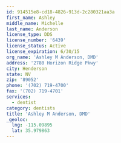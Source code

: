 ```yaml
---
id: 914515e8-cd18-4826-913d-2c280321aa3a
first_name: Ashley
middle_name: Michelle
last_name: Anderson
license_type: DDS
license_number: '6439'
license_status: Active
license_expiration: 6/30/15
org_name: 'Ashley M Anderson, DMD'
address: '2780 Horizon Ridge Pkwy'
city: Henderson
state: NV
zip: '89052'
phone: '(702) 719-4700'
fax: '(702) 719-4701'
services:
  - dentist
category: dentists
title: 'Ashley M Anderson, DMD'
_geoloc:
  lng: -115.09895
  lat: 35.979863
---
```

